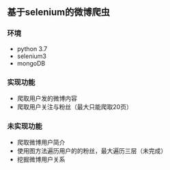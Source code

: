 ## 基于selenium的微博爬虫
### 环境
- python 3.7
- selenium3
- mongoDB
### 实现功能
- 爬取用户发的微博内容
- 爬取用户关注与粉丝（最大只能爬取20页）
### 未实现功能
- 爬取微博用户简介
- 使用图方法遍历用户的的粉丝，最大遍历三层（未完成）
- 挖掘微博用户关系